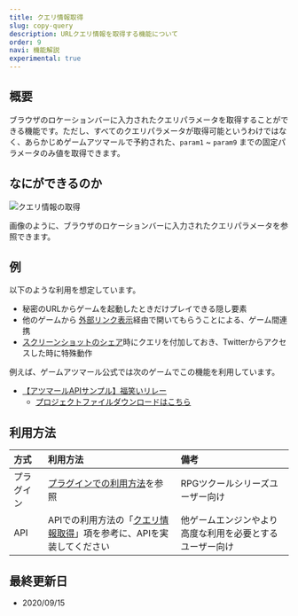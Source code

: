 ```yaml
---
title: クエリ情報取得
slug: copy-query
description: URLクエリ情報を取得する機能について
order: 9
navi: 機能解説
experimental: true
---
```

    
## 概要
ブラウザのロケーションバーに入力されたクエリパラメータを取得することができる機能です。ただし、すべてのクエリパラメータが取得可能というわけではなく、あらかじめゲームアツマールで予約された、`param1` ~ `param9` までの固定パラメータのみ値を取得できます。
    
## なにができるのか
![クエリ情報の取得](/images/copyquery_example.png)
  
画像のように、ブラウザのロケーションバーに入力されたクエリパラメータを参照できます。
    
## 例
以下のような利用を想定しています。
 - 秘密のURLからゲームを起動したときだけプレイできる隠し要素
 - 他のゲームから [外部リンク表示](/popup)経由で開いてもらうことによる、ゲーム間連携
 - [スクリーンショットのシェア](/screenshot)時にクエリを付加しておき、Twitterからアクセスした時に特殊動作
  
例えば、ゲームアツマール公式では次のゲームでこの機能を利用しています。
 - [【アツマールAPIサンプル】福笑いリレー](https://game.nicovideo.jp/atsumaru/games/gm11139)
    - [プロジェクトファイルダウンロードはこちら](/download/sample-projects#Tweetquery)
    
## 利用方法

方式|利用方法|備考
:---|:---|:---
プラグイン|[プラグインでの利用方法](/plugins)を参照|RPGツクールシリーズユーザー向け
API|APIでの利用方法の「[クエリ情報取得](/apis/copy-query)」項を参考に、APIを実装してください|他ゲームエンジンやより高度な利用を必要とするユーザー向け

    
## 最終更新日
 - 2020/09/15
